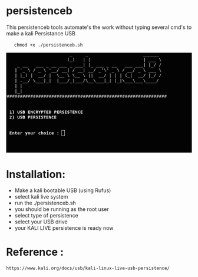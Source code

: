 # persistenceb

This persistenceb tools automate's the work without typing several cmd's to make a kali Persistance USB

  
       chmod +x ./persistenceb.sh
       


![](https://raw.githubusercontent.com/sk3l10x1ng/persistenceb/master/image.png)



# Installation:

* Make a kali bootable USB (using Rufus) 
* select kali live system
* run the ./persistenceb.sh
* you should be running as the root user
* select type of persistence
* select your USB drive
* your KALI LIVE persistence is ready now
       
 
# Reference :

    https://www.kali.org/docs/usb/kali-linux-live-usb-persistence/
 
